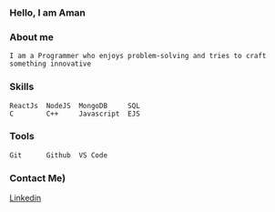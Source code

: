 ### Hello, I am Aman 

### About me 
    I am a Programmer who enjoys problem-solving and tries to craft something innovative
    
### Skills
    ReactJs  NodeJS  MongoDB     SQL
    C        C++     Javascript  EJS
    
### Tools 
    Git      Github  VS Code

### Contact Me)
   [Linkedin](https://www.linkedin.com/in/markamansingh/)

